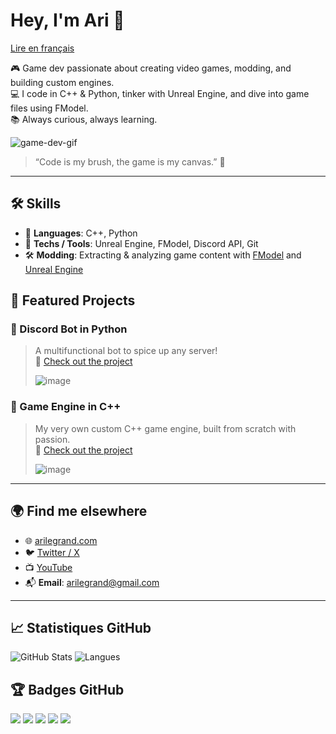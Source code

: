# Hey, I'm Ari 👋
[Lire en français](./README_FR.md)


🎮 Game dev passionate about creating video games, modding, and building custom engines.  
💻 I code in C++ & Python, tinker with Unreal Engine, and dive into game files using FModel.  
📚 Always curious, always learning.

![game-dev-gif](https://media.giphy.com/media/LHZyixOnHwDDy/giphy.gif)

> “Code is my brush, the game is my canvas.” 🎨


---

## 🛠️ Skills

- 🧠 **Languages**: C++, Python  
- 🧰 **Techs / Tools**: Unreal Engine, FModel, Discord API, Git  
- 🛠️ **Modding**: Extracting & analyzing game content with [FModel](https://fmodel.app/) and [Unreal Engine](https://www.unrealengine.com/)


## 🚀 Featured Projects

### 🐍 Discord Bot in Python  
> A multifunctional bot to spice up any server!  
🔗 [Check out the project](https://github.com/AriLeGrand/discordbot)
> 
> ![image](https://github.com/user-attachments/assets/16ead2c0-0c5c-4323-87a9-efedb7d8eb4d)

### 🧱 Game Engine in C++  
> My very own custom C++ game engine, built from scratch with passion.  
🔗 [Check out the project](https://github.com/AriLeGrand/Dark-Matter-Engine)
> 
> ![image](https://github.com/user-attachments/assets/8266a052-c1d3-4143-8f55-d160d250f3d8)

---

## 🌍 Find me elsewhere

- 🌐 [arilegrand.com](https://arilegrand.com)
- 🐦 [Twitter / X](https://twitter.com/arilegrand)
- 📺 [YouTube](https://youtube.com/@arilegrand)
- 📬 **Email**: [arilegrand@gmail.com](mailto:arilegrand@gmail.com)
---

## 📈 Statistiques GitHub

![GitHub Stats](https://github-readme-stats.vercel.app/api?username=AriLeGrand&show_icons=true&theme=tokyonight)
![Langues](https://github-readme-stats.vercel.app/api/top-langs/?username=AriLeGrand&layout=compact&theme=tokyonight)


## 🏆 Badges GitHub

![](https://img.shields.io/badge/-C++-00599C?style=flat-square&logo=c%2B%2B&logoColor=white)
![](https://img.shields.io/badge/-Python-3776AB?style=flat-square&logo=python&logoColor=white)
![](https://img.shields.io/badge/-Unreal%20Engine-0E1128?style=flat-square&logo=unrealengine&logoColor=white)
![](https://img.shields.io/badge/-FModel-FF3D00?style=flat-square&logoColor=white)
![](https://img.shields.io/github/followers/AriLeGrand?style=social)
